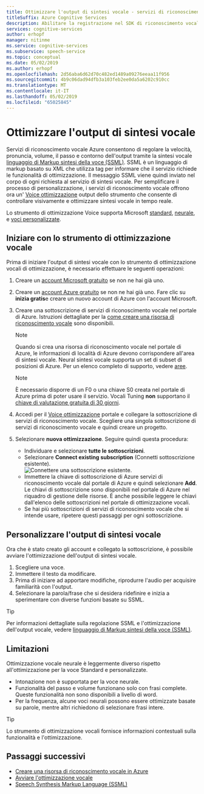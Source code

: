 ```yaml
---
title: Ottimizzare l'output di sintesi vocale - servizi di riconoscimento vocale
titleSuffix: Azure Cognitive Services
description: Abilitare la registrazione nel SDK di riconoscimento vocale.
services: cognitive-services
author: erhopf
manager: nitinme
ms.service: cognitive-services
ms.subservice: speech-service
ms.topic: conceptual
ms.date: 05/02/2019
ms.author: erhopf
ms.openlocfilehash: 2d56aba6d62d70c482ed1489a09276eeaa11f956
ms.sourcegitcommit: 4b9c06dad94dfb3a103feb2ee0da5a6202c910cc
ms.translationtype: MT
ms.contentlocale: it-IT
ms.lasthandoff: 05/02/2019
ms.locfileid: "65025845"
---
```

# <a name="fine-tune-text-to-speech-output"></a>Ottimizzare l'output di sintesi vocale

Servizi di riconoscimento vocale Azure consentono di regolare la velocità, pronuncia, volume, il passo e contorno dell'output tramite la sintesi vocale [linguaggio di Markup sintesi della voce (SSML)](speech-synthesis-markup.md). SSML è un linguaggio di markup basato su XML che utilizza tag per informare che il servizio richiede le funzionalità di ottimizzazione. Il messaggio SSML viene quindi inviato nel corpo di ogni richiesta al servizio di sintesi vocale. Per semplificare il processo di personalizzazione, i servizi di riconoscimento vocale offrono ora un' [Voice ottimizzazione](https://aka.ms/voicetuning) output dello strumento che consente di controllare visivamente e ottimizzare sintesi vocale in tempo reale.

Lo strumento di ottimizzazione Voice supporta Microsoft [standard](language-support.md#standard-voices), [neurale](language-support.md#text-to-speech), e [voci personalizzate](how-to-customize-voice-font.md).

## <a name="get-started-with-the-voice-tuning-tool"></a>Iniziare con lo strumento di ottimizzazione vocale

Prima di iniziare l'output di sintesi vocale con lo strumento di ottimizzazione vocali di ottimizzazione, è necessario effettuare le seguenti operazioni:

1. Creare un [account Microsoft gratuito](https://account.microsoft.com/account) se non ne hai già uno.
2. Creare un [account Azure gratuito](https://azure.microsoft.com/en-us/free/) se non ne hai già uno. Fare clic su **inizia gratis**e creare un nuovo account di Azure con l'account Microsoft.

3. Creare una sottoscrizione di servizi di riconoscimento vocale nel portale di Azure. Istruzioni dettagliate per la [come creare una risorsa di riconoscimento vocale](https://docs.microsoft.com/en-us/azure/cognitive-services/speech-service/get-started#create-a-speech-resource-in-azure) sono disponibili.
   >[!NOTE]
   >Quando si crea una risorsa di riconoscimento vocale nel portale di Azure, le informazioni di località di Azure devono corrispondere all'area di sintesi vocale. Neural sintesi vocale supporta un set di subset di posizioni di Azure. Per un elenco completo di supporto, vedere [aree](regions.md#text-to-speech).

   >[!NOTE]
   >È necessario disporre di un F0 o una chiave S0 creata nel portale di Azure prima di poter usare il servizio. Vocali Tuning **non** supportano il [chiave di valutazione gratuita di 30 giorni](https://review.docs.microsoft.com/en-us/azure/cognitive-services/speech-service/get-started?branch=release-build-cogserv-speech-services#free-trial).

4. Accedi per il [Voice ottimizzazione](https://aka.ms/voicetuning) portale e collegare la sottoscrizione di servizi di riconoscimento vocale. Scegliere una singola sottoscrizione di servizi di riconoscimento vocale e quindi creare un progetto.
5. Selezionare **nuova ottimizzazione**. Seguire quindi questa procedura:

   * Individuare e selezionare **tutte le sottoscrizioni**.  
   * Selezionare **Connect existing subscription** (Connetti sottoscrizione esistente).  
     ![Connettere una sottoscrizione esistente](./media/custom-voice/custom-voice-connect-subscription.png).
   * Immettere la chiave di sottoscrizione di Azure servizi di riconoscimento vocale dal portale di Azure e quindi selezionare **Add**. Le chiavi di sottoscrizione sono disponibili nel portale di Azure nel riquadro di gestione delle risorse.  È anche possibile leggere le chiavi dall'elenco delle sottoscrizioni nel portale di ottimizzazione vocali.
   * Se hai più sottoscrizioni di servizi di riconoscimento vocale che si intende usare, ripetere questi passaggi per ogni sottoscrizione.

## <a name="customize-the-text-to-speech-output"></a>Personalizzare l'output di sintesi vocale

Ora che è stato creato gli account e collegato la sottoscrizione, è possibile avviare l'ottimizzazione dell'output di sintesi vocale.

1. Scegliere una voce.
2. Immettere il testo da modificare.
3. Prima di iniziare ad apportare modifiche, riprodurre l'audio per acquisire familiarità con l'output.
4. Selezionare la parola/frase che si desidera ridefinire e inizia a sperimentare con diverse funzioni basate su SSML.

>[!TIP]
> Per informazioni dettagliate sulla regolazione SSML e l'ottimizzazione dell'output vocale, vedere [linguaggio di Markup sintesi della voce (SSML)](speech-synthesis-markup.md).

## <a name="limitations"></a>Limitazioni

Ottimizzazione vocale neurale è leggermente diverso rispetto all'ottimizzazione per la voce Standard e personalizzate.

* Intonazione non è supportata per la voce neurale.
* Funzionalità del passo e volume funzionano solo con frasi complete. Queste funzionalità non sono disponibili a livello di word.
* Per la frequenza, alcune voci neurali possono essere ottimizzate basate su parole, mentre altri richiedono di selezionare frasi intere.

> [!TIP]
> Lo strumento di ottimizzazione vocali fornisce informazioni contestuali sulla funzionalità e l'ottimizzazione.

## <a name="next-steps"></a>Passaggi successivi
* [Creare una risorsa di riconoscimento vocale in Azure](https://docs.microsoft.com/en-us/azure/cognitive-services/speech-service/get-started#create-a-speech-resource-in-azure)
* [Avviare l'ottimizzazione vocale](https://speech.microsoft.com/app.html#/VoiceTuning)
* [Speech Synthesis Markup Language (SSML)](speech-synthesis-markup.md)
